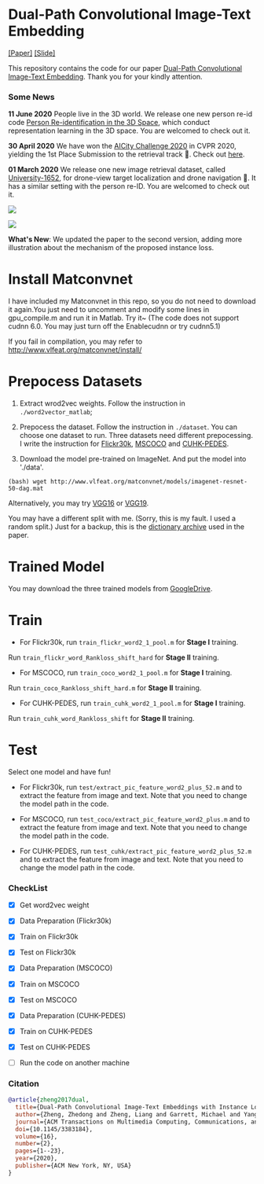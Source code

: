 # Dual-Path Convolutional Image-Text Embedding

[[Paper]](https://arxiv.org/abs/1711.05535) [[Slide]](http://zdzheng.xyz/files/ZhedongZheng_CA_Talk_DualPath.pdf)

This repository contains the code for our paper [Dual-Path Convolutional Image-Text Embedding](https://arxiv.org/abs/1711.05535). Thank you for your kindly attention. 

### Some News
**11 June 2020** People live in the 3D world. We release one new person re-id code [Person Re-identification in the 3D Space](https://github.com/layumi/person-reid-3d), which conduct representation learning in the 3D space. You are welcomed to check out it.

**30 April 2020** We have won the [AICity Challenge 2020](https://www.aicitychallenge.org/) in CVPR 2020,  yielding the 1st Place Submission to the retrieval track :red_car:. Check out [here](https://github.com/layumi/AICIty-reID-2020).

**01 March 2020** We release one new image retrieval dataset, called [University-1652](https://github.com/layumi/University1652-Baseline), for drone-view target localization and drone navigation :helicopter:. It has a similar setting with the person re-ID. You are welcomed to check out it.

![](http://zdzheng.xyz/images/fulls/ConvVSE.jpg)

![](https://github.com/layumi/Image-Text-Embedding/blob/master/CUHK-show.jpg)

**What's New**: We updated the paper to the second version, adding more illustration about the mechanism of the proposed instance loss.

# Install Matconvnet
I have included my Matconvnet in this repo, so you do not need to download it again.You just need to uncomment and modify some lines in gpu_compile.m and run it in Matlab. Try it~ (The code does not support cudnn 6.0. You may just turn off the Enablecudnn or try cudnn5.1)

If you fail in compilation, you may refer to http://www.vlfeat.org/matconvnet/install/

# Prepocess Datasets
1. Extract wrod2vec weights. Follow the instruction in `./word2vector_matlab`;

2. Prepocess the dataset. Follow the instruction in `./dataset`. You can choose one dataset to run.
Three datasets need different prepocessing. I write the instruction for [Flickr30k](https://github.com/layumi/Image-Text-Embedding/tree/master/dataset/Flickr30k-prepare), [MSCOCO](https://github.com/layumi/Image-Text-Embedding/tree/master/dataset/MSCOCO-prepare) and [CUHK-PEDES](https://github.com/layumi/Image-Text-Embedding/tree/master/dataset/CUHK-PEDES-prepare).

3. Download the model pre-trained on ImageNet. And put the model into './data'.
```
(bash) wget http://www.vlfeat.org/matconvnet/models/imagenet-resnet-50-dag.mat
```
Alternatively, you may try [VGG16](http://www.vlfeat.org/matconvnet/models/imagenet-vgg-verydeep-16.mat) or [VGG19](http://www.vlfeat.org/matconvnet/models/imagenet-vgg-verydeep-19.mat). 

You may have a different split with me. (Sorry, this is my fault. I used a random split.) Just for a backup, this is the [dictionary archive](https://drive.google.com/open?id=1Yp6B5GKhgQTD9bsmvmVkvxt-SnmHHjVA) used in the paper.

# Trained Model
You may download the three trained models from [GoogleDrive](https://drive.google.com/open?id=1QxIdJd3oQIJSVVlAxaIZquOoLQahMrWH).

# Train
* For Flickr30k, run `train_flickr_word2_1_pool.m` for **Stage I** training.

Run `train_flickr_word_Rankloss_shift_hard` for **Stage II** training.

* For MSCOCO, run `train_coco_word2_1_pool.m` for **Stage I** training.

Run `train_coco_Rankloss_shift_hard.m` for **Stage II** training.

* For CUHK-PEDES, run `train_cuhk_word2_1_pool.m` for **Stage I** training.

Run `train_cuhk_word_Rankloss_shift` for **Stage II** training.

# Test
Select one model and have fun!

* For Flickr30k, run `test/extract_pic_feature_word2_plus_52.m` and to extract the feature from image and text. Note that you need to change the model path in the code. 

* For MSCOCO, run `test_coco/extract_pic_feature_word2_plus.m` and to extract the feature from image and text. Note that you need to change the model path in the code. 

* For CUHK-PEDES, run `test_cuhk/extract_pic_feature_word2_plus_52.m` and to extract the feature from image and text. Note that you need to change the model path in the code. 


### CheckList
- [x] Get word2vec weight

- [x] Data Preparation (Flickr30k)
- [x] Train on Flickr30k
- [x] Test on Flickr30k

- [x] Data Preparation (MSCOCO)
- [x] Train on MSCOCO
- [x] Test on MSCOCO

- [x] Data Preparation (CUHK-PEDES)
- [x] Train on CUHK-PEDES
- [x] Test on CUHK-PEDES

- [ ] Run the code on another machine 

### Citation
```bibtex
@article{zheng2017dual,
  title={Dual-Path Convolutional Image-Text Embeddings with Instance Loss},
  author={Zheng, Zhedong and Zheng, Liang and Garrett, Michael and Yang, Yi and Xu, Mingliang and Shen, Yi-Dong},
  journal={ACM Transactions on Multimedia Computing, Communications, and Applications (TOMM)},
  doi={10.1145/3383184},
  volume={16},
  number={2},
  pages={1--23},
  year={2020},
  publisher={ACM New York, NY, USA}
}
```
